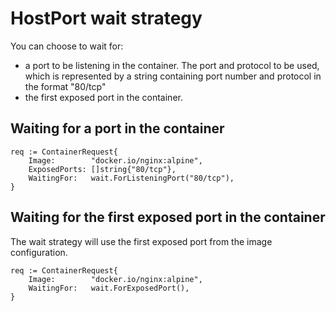 # HostPort wait strategy

You can choose to wait for:

- a port to be listening in the container. The port and protocol to be used, which is represented by a string containing port number and protocol in the format "80/tcp"
- the first exposed port in the container.

## Waiting for a port in the container

```golang
req := ContainerRequest{
    Image:        "docker.io/nginx:alpine",
    ExposedPorts: []string{"80/tcp"},
    WaitingFor:   wait.ForListeningPort("80/tcp"),
}
```

## Waiting for the first exposed port in the container

The wait strategy will use the first exposed port from the image configuration.

```golang
req := ContainerRequest{
    Image:        "docker.io/nginx:alpine",
    WaitingFor:   wait.ForExposedPort(),
}
```
